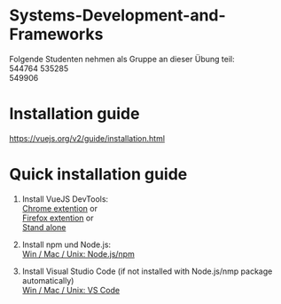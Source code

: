 # Systems-Development-and-Frameworks

Folgende Studenten nehmen als Gruppe an dieser Übung teil:   
544764 
535285  
549906  
  
# Installation guide  
https://vuejs.org/v2/guide/installation.html 

# Quick installation guide
1. Install VueJS DevTools:  
 [Chrome extention](https://github.com/vuejs/vue-devtools#vue-devtools) or    
 [Firefox extention](https://addons.mozilla.org/en-US/firefox/addon/vue-js-devtools/) or  
 [Stand alone](https://github.com/vuejs/vue-devtools/blob/master/shells/electron/README.md)  
 
2. Install npm und Node.js:  
 [Win / Mac / Unix: Node.js/npm](https://nodejs.org/en/download/current/)  
 
3. Install Visual Studio Code (if not installed with Node.js/nmp package automatically)  
 [Win / Mac / Unix: VS Code](https://code.visualstudio.com/download)  
